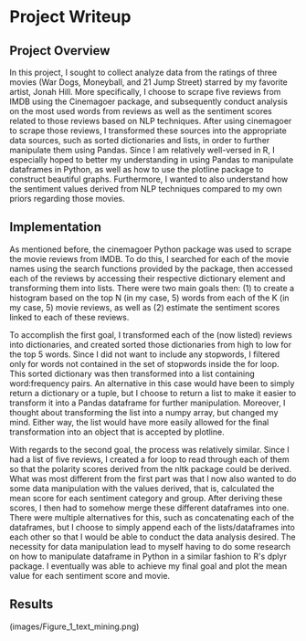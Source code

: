 # Project Writeup

## Project Overview

In this project, I sought to collect analyze data from the ratings of three movies (War Dogs, Moneyball, and 21 Jump Street) starred by my favorite artist, Jonah Hill. More specifically, I choose to scrape five reviews from IMDB using the Cinemagoer package, and subsequently conduct analysis on the most used words from reviews as well as the sentiment scores related to those reviews based on NLP techniques. After using cinemagoer to scrape those reviews, I transformed these sources into the appropriate data sources, such as sorted dictionaries and lists, in order to further manipulate them using Pandas. Since I am relatively well-versed in R, I especially hoped to better my understanding in using Pandas to manipulate dataframes in Python, as well as how to use the plotline package to construct beautiful graphs. Furthermore, I wanted to also understand how the sentiment values derived from NLP techniques compared to my own priors regarding those movies.

## Implementation

As mentioned before, the cinemagoer Python package was used to scrape the movie reviews from IMDB. To do this, I searched for each of the movie names using the search functions provided by the package, then accessed each of the reviews by accessing their respective dictionary element and transforming them into lists. There were two main goals then: (1) to create a histogram based on the top N (in my case, 5) words from each of the K (in my case, 5) movie reviews, as well as (2) estimate the sentiment scores linked to each of these reviews. 

To accomplish the first goal, I transformed each of the (now listed) reviews into dictionaries, and created sorted those dictionaries from high to low for the top 5 words. Since I did not want to include any stopwords, I filtered only for words not contained in the set of stopwords inside the for loop. This sorted dictionary was then transformed into a list containing word:frequency pairs. An alternative in this case would have been to simply return a dictionary or a tuple, but I choose to return a list to make it easier to transform it into a Pandas dataframe for further manipulation. Moreover, I thought about transforming the list into a numpy array, but changed my mind. Either way, the list would have more easily allowed for the final transformation into an object that is accepted by plotline.

With regards to the second goal, the process was relatively similar. Since I had a list of five reviews, I created a for loop to read through each of them so that the polarity scores derived from the nltk package could be derived. What was most different from the first part was that I now also wanted to do some data manipulation with the values derived, that is, calculated the mean score for each sentiment category and group. After deriving these scores, I then had to somehow merge these different dataframes into one. There were multiple alternatives for this, such as concatenating each of the dataframes, but I choose to simply append each of the lists/dataframes into each other so that I would be able to conduct the data analysis desired. The necessity for data manipulation lead to myself having to do some research on how to manipulate dataframe in Python in a similar fashion to R's dplyr package. I eventually was able to achieve my final goal and plot the mean value for each sentiment score and movie.

## Results

(images/Figure_1_text_mining.png)